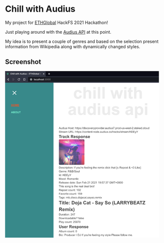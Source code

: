 # Chill with Audius

My project for [ETHGlobal](https://ethglobal.co/) HackFS 2021 Hackathon!

Just playing around with the [Audius API](https://audiusproject.github.io/api-docs/#audius-api-docs) at this point.

My idea is to present a couple of genres and based on the selection present information from Wikipedia along with dynamically changed styles.

## Screenshot

![Screenshot](screenshots/rasmusnordling-hackfs2021.png "My progress so far...")

